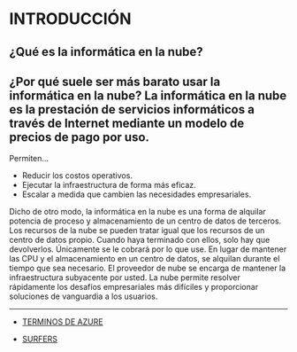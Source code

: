 # INTRODUCCIÓN 
## ¿Qué es la informática en la nube?
¿Por qué suele ser más barato usar la informática en la nube?
La informática en la nube es la prestación de servicios informáticos a través de Internet mediante un modelo de precios de pago por uso.
---
Permiten...

* Reducir los costos operativos.
* Ejecutar la infraestructura de forma más eficaz.
* Escalar a medida que cambien las necesidades empresariales.


Dicho de otro modo, la informática en la nube es una forma de alquilar potencia de proceso y almacenamiento de un centro de datos de terceros. Los recursos de la nube se pueden tratar igual que los recursos de un centro de datos propio. Cuando haya terminado con ellos, solo hay que devolverlos. Únicamente se le cobrará por lo que use. En lugar de mantener las CPU y el almacenamiento en un centro de datos, se alquilan durante el tiempo que sea necesario. El proveedor de nube se encarga de mantener la infraestructura subyacente por usted. La nube permite resolver rápidamente los desafíos empresariales más difíciles y proporcionar soluciones de vanguardia a los usuarios.






---

- [TERMINOS DE AZURE](https://github.com/XimeMael/RETO-1-MASTER/blob/main/Anythingextensionmd/SURFERS/AZURE.md)

- [SURFERS](https://github.com/XimeMael/RETO-1-MASTER/blob/main/Anythingextensionmd/SURFERS/SURFERS.md)
